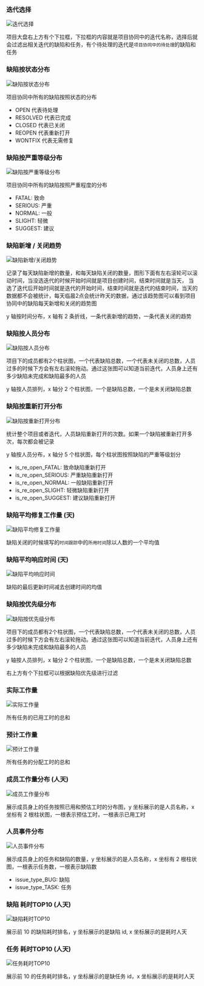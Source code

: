 ### 迭代选择

![迭代选择](//terminus-paas.oss-cn-hangzhou.aliyuncs.com/paas-doc/2021/07/30/e3fa7c48-abde-4641-9acb-fba91fe5844f.png)

项目大盘右上方有个下拉框，下拉框的内容就是项目协同中的迭代名称，选择后就会过滤出相关迭代的缺陷和任务，有个待处理的迭代是`项目协同中的待处理`的缺陷和任务

### 缺陷按状态分布

![缺陷按状态分布](//terminus-paas.oss-cn-hangzhou.aliyuncs.com/paas-doc/2021/07/29/6b6e6d68-8341-4cda-b038-9671938e4062.png)

项目协同中所有的缺陷按照状态的分布

- OPEN 代表待处理
- RESOLVED 代表已完成
- CLOSED 代表已关闭
- REOPEN 代表重新打开
- WONTFIX 代表无需修复

### 缺陷按严重等级分布

![缺陷按严重等级分布](//terminus-paas.oss-cn-hangzhou.aliyuncs.com/paas-doc/2021/07/29/33c56158-6aa4-4a1c-bacc-bf057c207ff4.png)

项目协同中所有的缺陷按照严重程度的分布

- FATAL: 致命
- SERIOUS: 严重
- NORMAL: 一般
- SLIGHT: 轻微
- SUGGEST: 建议

### 缺陷新增 / 关闭趋势

![缺陷新增/关闭趋势](//terminus-paas.oss-cn-hangzhou.aliyuncs.com/paas-doc/2021/07/29/cd5434a0-5842-4506-b053-ffe632493bb2.png)

记录了每天缺陷新增的数量，和每天缺陷关闭的数量，图形下面有左右滚轮可以滚动时间，当没选迭代的时候开始时间就是项目创建时间，结束时间就是当天，
当选了迭代后开始时间就是迭代的开始时间，结束时间就是迭代的结束时间，当天的数据都不会被统计，每天临晨2点会统计昨天的数据，通过该趋势图可以看到项目协同中的缺陷每天新增和关闭的趋势图

y 轴按时间分布，x 轴有 2 条折线，一条代表新增的趋势，一条代表关闭的趋势

### 缺陷按人员分布
![缺陷按人员分布](//terminus-paas.oss-cn-hangzhou.aliyuncs.com/paas-doc/2021/07/29/feceeb11-571c-42b0-9a1d-ce7a9c65ffb3.png)

项目下的成员都有2个柱状图，一个代表缺陷总数，一个代表未关闭的总数，人员过多的时候下方会有左右滚轮拖动。通过这张图可以知道当前迭代，人员身上还有多少缺陷未完成和缺陷最多的人员

y 轴按人员排列，x 轴分 2 个柱状图，一个是缺陷总数，一个是未关闭缺陷总数

### 缺陷按重新打开分布

![缺陷按重新打开分布](//terminus-paas.oss-cn-hangzhou.aliyuncs.com/paas-doc/2021/07/29/134e64a3-b9de-43dc-949a-469478bf380e.png)

统计整个项目或者迭代，人员缺陷重新打开的次数。如果一个缺陷被重新打开多次，每次都会被记录

y 轴按人员分布，x 轴分 5 个柱状图，每个柱状图按照缺陷的严重等级划分

- is_re_open_FATAL: 致命缺陷重新打开
- is_re_open_SERIOUS: 严重缺陷重新打开
- is_re_open_NORMAL: 一般缺陷重新打开
- is_re_open_SLIGHT: 轻微缺陷重新打开
- is_re_open_SUGGEST: 建议缺陷重新打开

### 缺陷平均修复工作量 (天)
![缺陷平均修复工作量](//terminus-paas.oss-cn-hangzhou.aliyuncs.com/paas-doc/2021/07/29/e8287058-a390-48d1-ae5b-b48d2d095232.png)

缺陷关闭的时候填写的`时间跟踪`中的`所用时间`除以人数的一个平均值

### 缺陷平均响应时间 (天)
![缺陷平均响应时间](//terminus-paas.oss-cn-hangzhou.aliyuncs.com/paas-doc/2021/07/29/e8287058-a390-48d1-ae5b-b48d2d095232.png)

缺陷的最后更新时间减去创建时间的均值

### 缺陷按优先级分布

![缺陷按优先级分布](//terminus-paas.oss-cn-hangzhou.aliyuncs.com/paas-doc/2021/07/30/f87f9ceb-0a4d-48c4-b36a-09ae8ab29f46.png)

项目下的成员都有2个柱状图，一个代表缺陷总数，一个代表未关闭的总数，人员过多的时候下方会有左右滚轮拖动。通过这张图可以知道当前迭代，人员身上还有多少缺陷未完成和缺陷最多的人员

y 轴按人员排列，x 轴分 2 个柱状图，一个是缺陷总数，一个是未关闭缺陷总数

右上方有个下拉框可以根据缺陷优先级进行过滤

### 实际工作量

![实际工作量](//terminus-paas.oss-cn-hangzhou.aliyuncs.com/paas-doc/2021/07/30/6102a1db-8eff-48dc-800f-69a614f2bde5.png)

所有任务的已用工时的总和

### 预计工作量

![预计工作量](//terminus-paas.oss-cn-hangzhou.aliyuncs.com/paas-doc/2021/07/30/cae61cee-14e2-4db0-bb9f-d98481d209fa.png)

所有任务的分配工时的总和

### 成员工作量分布 (人天)

![成员工作量分布](//terminus-paas.oss-cn-hangzhou.aliyuncs.com/paas-doc/2021/07/30/bf07c7eb-8a74-4ea4-8381-373312afeb99.png)

展示成员身上的任务按照已用和预估工时的分布图，y 坐标展示的是人员名称，x 坐标有 2 根柱状图，一根表示预估工时，一根表示已用工时

### 人员事件分布

![人员事件分布](//terminus-paas.oss-cn-hangzhou.aliyuncs.com/paas-doc/2021/07/30/7b6dd657-abf2-4f96-81bc-9b4af8e58723.png)

展示成员身上的任务和缺陷的数量，y 坐标展示的是人员名称，x 坐标有 2 根柱状图，一根表示任务数，一根表示缺陷数

- issue_type_BUG: 缺陷
- issue_type_TASK: 任务


### 缺陷 耗时TOP10 (人天)
![缺陷耗时TOP10](//terminus-paas.oss-cn-hangzhou.aliyuncs.com/paas-doc/2021/07/30/8616b04f-076f-4ddf-8280-504af6fb6cc9.png)

展示前 10 的缺陷耗时排名，y 坐标展示的是缺陷 id, x 坐标展示的是耗时人天

### 任务 耗时TOP10 (人天)
![任务耗时TOP10](//terminus-paas.oss-cn-hangzhou.aliyuncs.com/paas-doc/2021/07/30/31106748-1614-41fb-b7e8-a5fb4e57014d.png)

展示前 10 的任务耗时排名，y 坐标展示的是缺任务 id，x 坐标展示的是耗时人天
